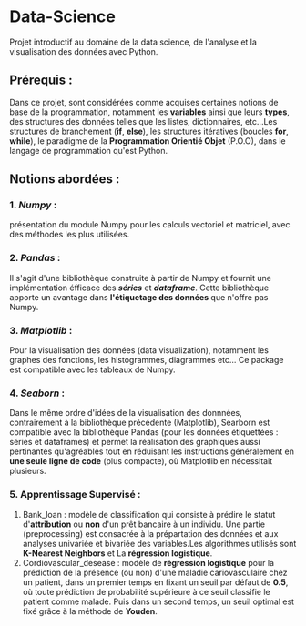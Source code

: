 # Data-Science
Projet introductif au domaine de la data science, de l'analyse et la visualisation des données avec Python. 
## Prérequis : 
Dans ce projet, sont considérées comme acquises certaines notions de base de la programmation, notamment les **variables** ainsi que leurs **types**, des structures des données telles que les listes, dictionnaires, etc...Les structures de branchement (**if**, **else**), les structures itératives (boucles **for**, **while**), le paradigme de la **Programmation Orientié Objet** (P.O.O), dans le langage de programmation qu'est Python.

## Notions abordées : 
### 1. *Numpy* : 
présentation du module Numpy pour les calculs vectoriel et matriciel, avec des méthodes les plus utilisées.
### 2. *Pandas* : 
Il s'agit d'une bibliothèque construite à partir de Numpy et fournit une implémentation éfficace des ***séries*** et  ***dataframe***. Cette bibliothèque apporte un avantage dans **l'étiquetage des données** que n'offre pas Numpy.
### 3. *Matplotlib* :
Pour la visualisation des données (data visualization), notamment les graphes des fonctions, les histogrammes, diagrammes etc... 
Ce package est compatible avec les tableaux de Numpy.
### 4. *Seaborn* : 
Dans le même ordre d'idées de la visualisation des donnnées, contrairement à la bibliothèque précédente (Matplotlib), Searborn est compatible avec la bibliothèque Pandas (pour les données étiquettées : séries et dataframes) et permet la réalisation des graphiques aussi pertinantes qu'agréables tout en réduisant les instructions généralement en **une seule ligne de code** (plus compacte), où Matplotlib en  nécessitait plusieurs.  
### 5. Apprentissage Supervisé : 
1. Bank_loan : modèle de classification qui consiste à prédire le statut d'**attribution** ou **non** d'un prêt bancaire à un individu. Une partie (preprocessing) est consacrée à la prépartation des données et aux analyses univariée et bivariée des variables.Les algorithmes utilisés sont **K-Nearest Neighbors** et La **régression logistique**. 
2. Cordiovascular_desease : modèle de **régression logistique** pour la prédiction de la présence  (ou non) d'une maladie cariovasculaire chez un patient, dans un premier temps en fixant un seuil par défaut de **0.5**, où toute prédiction de probabilité supérieure à ce seuil classifie le patient comme malade. Puis dans un second temps, un seuil optimal est fixé grâce à la méthode de **Youden**.
